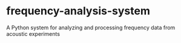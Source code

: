 # frequency-analysis-system
A Python system for analyzing and processing frequency data from acoustic experiments
